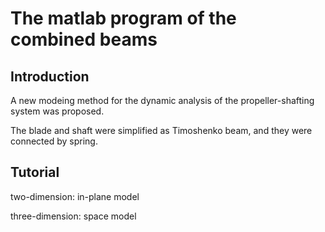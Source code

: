 # The matlab program of the combined beams

## Introduction

A new modeing method for the dynamic analysis of the propeller-shafting system was proposed. 

The blade and shaft were simplified as Timoshenko beam, and they were connected by spring.

## Tutorial

two-dimension: in-plane model

three-dimension: space model

